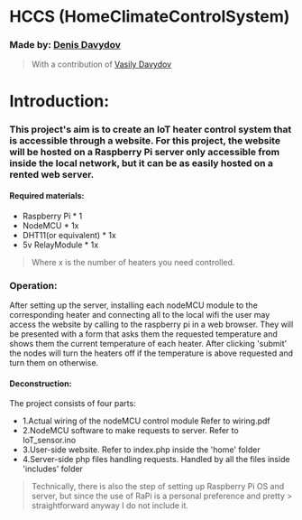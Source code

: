 # HCCS (HomeClimateControlSystem)

### Made by: [Denis Davydov](https://github.com/DennisDavydov) 
> With a contribution of [Vasily Davydov](https://github.com/vas-dav)

# Introduction:

### This project's aim is to create an IoT heater control system that is accessible through a website. For this project, the website will be hosted on a Raspberry Pi server only accessible from inside the local network, but it can be as easily hosted on a rented web server.

#### Required materials:

- Raspberry Pi * 1
- NodeMCU * 1x
- DHT11(or equivalent) * 1x
- 5v RelayModule * 1x

> Where x is the number of heaters you need controlled.

### Operation:

After setting up the server, installing each nodeMCU module to the corresponding heater and connecting all to the local wifi the user may access the website by calling to the raspberry pi in a web browser.  They will be presented with a form that asks them the requested temperature and shows them the current temperature of each heater. After clicking 'submit' the nodes will turn the heaters off if the temperature is above requested and turn them on otherwise.

#### Deconstruction:
The project consists of four parts:
- 1.Actual wiring of the nodeMCU control module
	Refer to wiring.pdf
- 2.NodeMCU software to make requests to server.
	Refer to IoT_sensor.ino
- 3.User-side website.
	Refer to index.php inside the 'home' folder
- 4.Server-side php files handling requests.
	Handled by all the files inside 'includes' folder

> Technically, there is also the step of setting up Raspberry Pi OS and server, but since the use of RaPi is a personal preference and pretty > straightforward anyway I do not include it.
